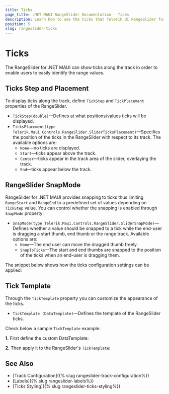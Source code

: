 ```yaml
---
title: Ticks
page_title: .NET MAUI RangeSlider Documentation - Ticks
description: Learn how to use the ticks that Telerik UI RangeSlider for .NET MAUI control provides.
position: 5
slug: rangeslider-ticks
---
```


# Ticks

The RangeSlider for .NET MAUI can show ticks along the track in order to enable users to easily identify the range values.

## Ticks Step and Placement

To display ticks along the track, define `TickStep` and `TickPlacement` properties of the RangeSlider.

* `TickStep(double)`&mdash;Defines at what positions/values ticks will be displayed.
* `TicksPlacement(type Telerik.Maui.Controls.RangeSlider.SliderTicksPlacement)`&mdash;Specifies the position of the ticks in the RangeSlider with respect to its track. The available options are:
    * `None`&mdash;no ticks are displayed.
    * `Start`&mdash;ticks appear above the track.
    * `Center`&mdash;ticks appear in the track area of the slider, overlaying the track.
    * `End`&mdash;ticks appear below the track.

## RangeSlider SnapMode

RangeSlider for .NET MAUI provides snapping to ticks thus limiting `RangeStart` and `RangeEnd` to a predefined set of values depending on `TickStep` value. You can control whether the snapping is enabled through `SnapMode` property:

* `SnapMode(type Telerik.Maui.Controls.RangeSlider.SliderSnapMode)`&mdash;Defines whether a value should be snapped to a tick while the end-user is dragging a start thumb, end thumb or the range track. Available options are:
    * `None`&mdash;The end user can move the dragged thumb freely.
    * `SnapToTicks`&mdash;The start and end thumbs are snapped to the position of the ticks when an end-user is dragging them.

The snippet below shows how the ticks configuration settings can be applied:

<snippet id='rangeslider-ticks-settings' />

## Tick Template

Through the `TickTemplate` property you can customize the appearance of the ticks.

* `TickTemplate (DataTemplate)`&mdash;Defines the template of the RangeSlider ticks.

Check below a sample `TickTemplate` example:

**1.** First define the custom DataTemplate:

<snippet id='rangeslider-ticks-ticktemplate-datatemplate' />

**2.** Then apply it to the RangeSlider's `TickTemplate`:

<snippet id='rangeslider-ticks-ticktemplate-xaml' />

## See Also

- [Track Configuration]({% slug rangeslider-track-configuration%})
- [Labels]({% slug rangeslider-labels%})
- [Ticks Styling]({% slug rangeslider-ticks-styling%})